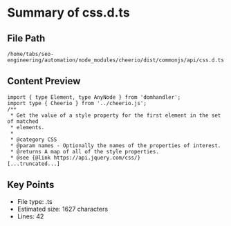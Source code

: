# Summary of css.d.ts
  
## File Path
`/home/tabs/seo-engineering/automation/node_modules/cheerio/dist/commonjs/api/css.d.ts`

## Content Preview
```
import { type Element, type AnyNode } from 'domhandler';
import type { Cheerio } from '../cheerio.js';
/**
 * Get the value of a style property for the first element in the set of matched
 * elements.
 *
 * @category CSS
 * @param names - Optionally the names of the properties of interest.
 * @returns A map of all of the style properties.
 * @see {@link https://api.jquery.com/css/}
[...truncated...]
```

## Key Points
- File type: .ts
- Estimated size: 1627 characters
- Lines: 42
